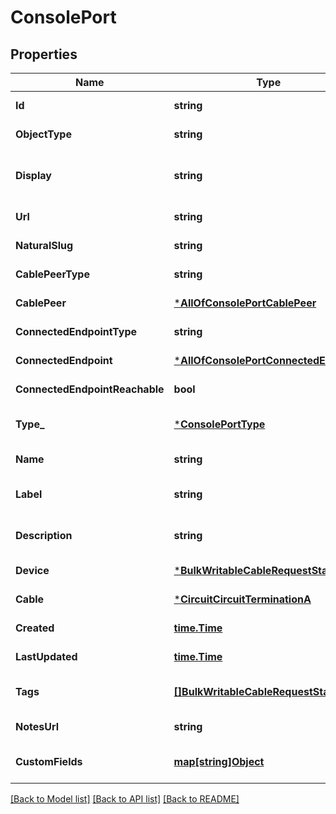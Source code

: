 # ConsolePort

## Properties
Name | Type | Description | Notes
------------ | ------------- | ------------- | -------------
**Id** | **string** |  | [default to null]
**ObjectType** | **string** |  | [default to null]
**Display** | **string** | Human friendly display value | [default to null]
**Url** | **string** |  | [default to null]
**NaturalSlug** | **string** |  | [default to null]
**CablePeerType** | **string** |  | [default to null]
**CablePeer** | [***AllOfConsolePortCablePeer**](AllOfConsolePortCablePeer.md) |  | [default to null]
**ConnectedEndpointType** | **string** |  | [default to null]
**ConnectedEndpoint** | [***AllOfConsolePortConnectedEndpoint**](AllOfConsolePortConnectedEndpoint.md) |  | [default to null]
**ConnectedEndpointReachable** | **bool** |  | [default to null]
**Type_** | [***ConsolePortType**](ConsolePort_type.md) |  | [optional] [default to null]
**Name** | **string** |  | [default to null]
**Label** | **string** | Physical label | [optional] [default to null]
**Description** | **string** |  | [optional] [default to null]
**Device** | [***BulkWritableCableRequestStatus**](BulkWritableCableRequest_status.md) |  | [default to null]
**Cable** | [***CircuitCircuitTerminationA**](Circuit_circuit_termination_a.md) |  | [default to null]
**Created** | [**time.Time**](time.Time.md) |  | [default to null]
**LastUpdated** | [**time.Time**](time.Time.md) |  | [default to null]
**Tags** | [**[]BulkWritableCableRequestStatus**](BulkWritableCableRequest_status.md) |  | [optional] [default to null]
**NotesUrl** | **string** |  | [default to null]
**CustomFields** | [**map[string]Object**](.md) |  | [optional] [default to null]

[[Back to Model list]](../README.md#documentation-for-models) [[Back to API list]](../README.md#documentation-for-api-endpoints) [[Back to README]](../README.md)

